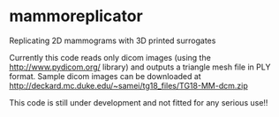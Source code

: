 # mammoreplicator
Replicating 2D mammograms with 3D printed surrogates

Currently this code reads only dicom images (using the http://www.pydicom.org/ library) and outputs a triangle mesh file in PLY format. Sample dicom images can be downloaded at http://deckard.mc.duke.edu/~samei/tg18_files/TG18-MM-dcm.zip

This code is still under development and not fitted for any serious use!!
